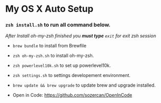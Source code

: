 # My OS X Auto Setup

### `zsh install.sh` to run all command below.
_*After Install oh-my-zsh finished you **must type** `exit` for exit zsh session*_

* `brew bundle` to install from Brewfile
* `zsh oh-my-zsh.sh` to install oh-my-zsh. 
* `zsh powerlevel10k.sh` to set up powerlevel10k.
* `zsh settings.sh` to settings developement environment.

* `brew update && brew upgrade` to update brew and upgrade installed.

* Open in Code: https://github.com/sozercan/OpenInCode
